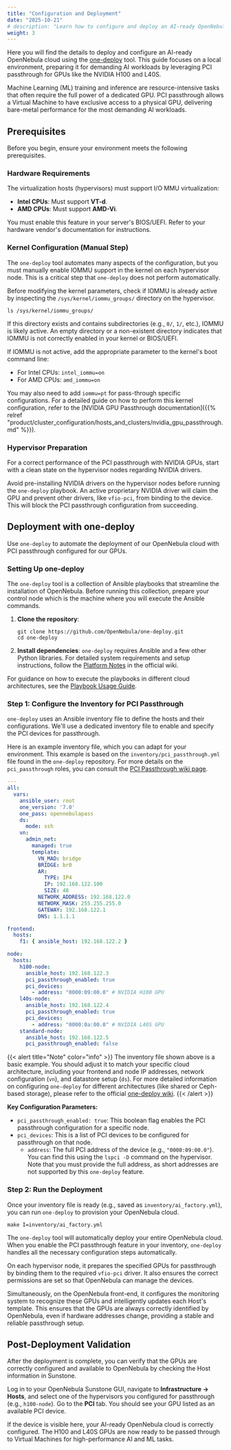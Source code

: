 ```yaml
---
title: "Configuration and Deployment"
date: "2025-10-21"
# description: "Learn how to configure and deploy an AI-ready OpenNebula cloud with PCI passthrough for GPUs using one-deploy."
weight: 3
---
```


Here you will find the details to deploy and configure an AI-ready OpenNebula cloud using the [one-deploy](https://github.com/OpenNebula/one-deploy) tool. This guide focuses on a local environment, preparing it for demanding AI workloads by leveraging PCI passthrough for GPUs like the NVIDIA H100 and L40S.

Machine Learning (ML) training and inference are resource-intensive tasks that often require the full power of a dedicated GPU. PCI passthrough allows a Virtual Machine to have exclusive access to a physical GPU, delivering bare-metal performance for the most demanding AI workloads.

## Prerequisites

Before you begin, ensure your environment meets the following prerequisites.

### Hardware Requirements

The virtualization hosts (hypervisors) must support I/O MMU virtualization:
*   **Intel CPUs**: Must support **VT-d**.
*   **AMD CPUs**: Must support **AMD-Vi**.

You must enable this feature in your server's BIOS/UEFI. Refer to your hardware vendor's documentation for instructions.

### Kernel Configuration (Manual Step)

The `one-deploy` tool automates many aspects of the configuration, but you must manually enable IOMMU support in the kernel on each hypervisor node. This is a critical step that `one-deploy` does not perform automatically.

Before modifying the kernel parameters, check if IOMMU is already active by inspecting the `/sys/kernel/iommu_groups/` directory on the hypervisor.

```shell
ls /sys/kernel/iommu_groups/
```

If this directory exists and contains subdirectories (e.g., `0/`, `1/`, etc.), IOMMU is likely active. An empty directory or a non-existent directory indicates that IOMMU is not correctly enabled in your kernel or BIOS/UEFI.

If IOMMU is not active, add the appropriate parameter to the kernel's boot command line:

*   For Intel CPUs: `intel_iommu=on`
*   For AMD CPUs: `amd_iommu=on`

You may also need to add `iommu=pt` for pass-through specific configurations. For a detailed guide on how to perform this kernel configuration, refer to the [NVIDIA GPU Passthrough documentation]({{% relref "product/cluster_configuration/hosts_and_clusters/nvidia_gpu_passthrough.md" %}}).

### Hypervisor Preparation

For a correct performance of the PCI passthrough with NVIDIA GPUs, start with a clean state on the hypervisor nodes regarding NVIDIA drivers.

Avoid pre-installing NVIDIA drivers on the hypervisor nodes before running the `one-deploy` playbook. An active proprietary NVIDIA driver will claim the GPU and prevent other drivers, like `vfio-pci`, from binding to the device. This will block the PCI passthrough configuration from succeeding.

## Deployment with one-deploy

Use `one-deploy` to automate the deployment of our OpenNebula cloud with PCI passthrough configured for our GPUs.

### Setting Up one-deploy

The `one-deploy` tool is a collection of Ansible playbooks that streamline the installation of OpenNebula. Before running this collection, prepare your control node which is the machine where you will execute the Ansible commands.

1.  **Clone the repository**:
    ```shell
    git clone https://github.com/OpenNebula/one-deploy.git
    cd one-deploy
    ```
2.  **Install dependencies**:
    `one-deploy` requires Ansible and a few other Python libraries. For detailed system requirements and setup instructions, follow the [Platform Notes](https://github.com/OpenNebula/one-deploy/wiki/sys_reqs) in the official wiki.

For guidance on how to execute the playbooks in different cloud architectures, see the [Playbook Usage Guide](https://github.com/OpenNebula/one-deploy/wiki/sys_use).

### Step 1: Configure the Inventory for PCI Passthrough

`one-deploy` uses an Ansible inventory file to define the hosts and their configurations. We'll use a dedicated inventory file to enable and specify the PCI devices for passthrough.

Here is an example inventory file, which you can adapt for your environment. This example is based on the `inventory/pci_passthrough.yml` file found in the `one-deploy` repository. For more details on the `pci_passthrough` roles, you can consult the [PCI Passthrough wiki page](https://github.com/OpenNebula/one-deploy/wiki/pci_passthrough).

```yaml
---
all:
  vars:
    ansible_user: root
    one_version: '7.0'
    one_pass: opennebulapass
    ds:
      mode: ssh
    vn:
      admin_net:
        managed: true
        template:
          VN_MAD: bridge
          BRIDGE: br0
          AR:
            TYPE: IP4
            IP: 192.168.122.100
            SIZE: 48
          NETWORK_ADDRESS: 192.168.122.0
          NETWORK_MASK: 255.255.255.0
          GATEWAY: 192.168.122.1
          DNS: 1.1.1.1

frontend:
  hosts:
    f1: { ansible_host: 192.168.122.2 }

node:
  hosts:
    h100-node:
      ansible_host: 192.168.122.3
      pci_passthrough_enabled: true
      pci_devices:
        - address: "0000:09:00.0" # NVIDIA H100 GPU
    l40s-node:
      ansible_host: 192.168.122.4
      pci_passthrough_enabled: true
      pci_devices:
        - address: "0000:0a:00.0" # NVIDIA L40S GPU
    standard-node:
      ansible_host: 192.168.122.5
      pci_passthrough_enabled: false
```

{{< alert title="Note" color="info" >}}
The inventory file shown above is a basic example. You should adjust it to match your specific cloud architecture, including your frontend and node IP addresses, network configuration (`vn`), and datastore setup (`ds`). For more detailed information on configuring `one-deploy` for different architectures (like shared or Ceph-based storage), please refer to the official [one-deploy wiki](https://github.com/OpenNebula/one-deploy/wiki).
{{< /alert >}}

**Key Configuration Parameters:**

*   `pci_passthrough_enabled: true`: This boolean flag enables the PCI passthrough configuration for a specific node.
*   `pci_devices`: This is a list of PCI devices to be configured for passthrough on that node.
    *   `address`: The full PCI address of the device (e.g., `"0000:09:00.0"`). You can find this using the `lspci -D` command on the hypervisor. Note that you must provide the full address, as short addresses are not supported by this `one-deploy` feature.

### Step 2: Run the Deployment

Once your inventory file is ready (e.g., saved as `inventory/ai_factory.yml`), you can run `one-deploy` to provision your OpenNebula cloud.

```shell
make I=inventory/ai_factory.yml
```

The `one-deploy` tool will automatically deploy your entire OpenNebula cloud. When you enable the PCI passthrough feature in your inventory, `one-deploy` handles all the necessary configuration steps automatically.

On each hypervisor node, it prepares the specified GPUs for passthrough by binding them to the required `vfio-pci` driver. It also ensures the correct permissions are set so that OpenNebula can manage the devices.

Simultaneously, on the OpenNebula front-end, it configures the monitoring system to recognize these GPUs and intelligently updates each Host's template. This ensures that the GPUs are always correctly identified by OpenNebula, even if hardware addresses change, providing a stable and reliable passthrough setup.

## Post-Deployment Validation

After the deployment is complete, you can verify that the GPUs are correctly configured and available to OpenNebula by checking the Host information in Sunstone.

Log in to your OpenNebula Sunstone GUI, navigate to **Infrastructure -> Hosts**, and select one of the hypervisors you configured for passthrough (e.g., `h100-node`). Go to the **PCI** tab. You should see your GPU listed as an available PCI device.

If the device is visible here, your AI-ready OpenNebula cloud is correctly configured. The H100 and L40S GPUs are now ready to be passed through to Virtual Machines for high-performance AI and ML tasks.
